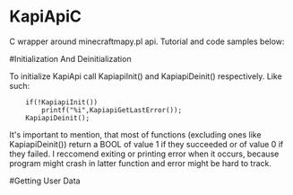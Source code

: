 # KapiApiC
C wrapper around minecraftmapy.pl api. Tutorial and code samples below:

#Initialization And Deinitialization

To initialize KapiApi call KapiapiInit() and KapiapiDeinit() respectively. Like such:

```
	if(!KapiapiInit())
		printf("%i",KapiapiGetLastError());
	KapiapiDeinit();
```

It's important to mention, that most of functions (excluding ones like KapiapiDeinit()) return a BOOL of value 1 if they succeeded or of value 0 if they failed. I reccomend exiting or printing error when it occurs, because program might crash in latter function and error might be hard to track.

#Getting User Data
